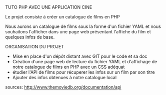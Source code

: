 TUTO PHP AVEC UNE APPLICATION CINE

Le projet consiste à créer un catalogue de films en PHP

Nous aurons un catalogue de films sous la forme d'un fichier YAML et nous souhaitons l'afficher dans une page web présentant l'affiche du film et quelques infos de base.

ORGANISATION DU PROJET

- Mise en place d'un dépôt distant avec GIT pour le code et sa doc
- Création d'une page web de lecture du fichier YAML et d'affichage de notre catalogue de films en PHP avec un CSS adéquat
- étudier l'API de films pour récuperer les infos sur un film par son titre
- Ajouter des infos obtenues à notre catalogue local

sources:
http://www.themoviedb.org/documentation/api
